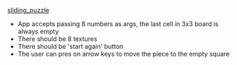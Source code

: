[sliding_puzzle](./res/sliding_puzzle.png)

- App accepts passing 8 numbers as args, the last cell in 3x3 board is always empty
- There should be 8 textures
- There should be 'start again' button
- The user can pres on arrow keys to move the piece to the empty square